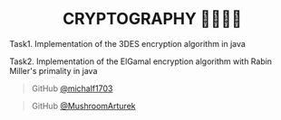
<h1 align="center">
  <br>
  <br>
CRYPTOGRAPHY 👨🏽‍💻🔐
  <br>
</h1>
Task1. Implementation of the 3DES encryption algorithm in java

Task2. Implementation of the ElGamal encryption algorithm with Rabin Miller's primality in java



> GitHub [@michalf1703](https://github.com/michalf1703)

> GitHub [@MushroomArturek](https://github.com/MushroomArturek)

